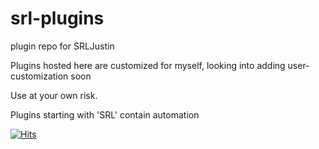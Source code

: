 # srl-plugins
plugin repo for SRLJustin

Plugins hosted here are customized for myself, looking into adding user-customization soon 

Use at your own risk.

Plugins starting with 'SRL' contain automation




[![Hits](https://hits.seeyoufarm.com/api/count/incr/badge.svg?url=https%3A%2F%2Fgithub.com%2Fsrljustin%2Fsrl-plugins&count_bg=%2379C83D&title_bg=%23555555&icon=&icon_color=%23E7E7E7&title=hits&edge_flat=false)](https://hits.seeyoufarm.com)
